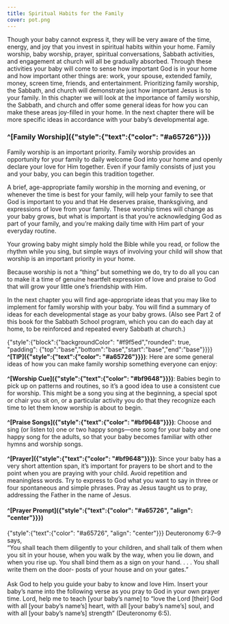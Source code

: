```yaml
---
title: Spiritual Habits for the Family
cover: pot.png
---
```


Though your baby cannot express it, they will be very aware of the time, energy, and joy that you invest in spiritual habits within your home. Family worship, baby worship, prayer, spiritual conversations, Sabbath activities, and engagement at church will all be gradually absorbed. Through these activities your baby will come to sense how important God is in your home and how important other things are: work, your spouse, extended family, money, screen time, friends, and entertainment. Prioritizing family worship, the Sabbath, and church will demonstrate just how important Jesus is to your family. In this chapter we will look at the importance of family worship, the Sabbath, and church and offer some general ideas for how you can make these areas joy-filled in your home. In the next chapter there will be more specific ideas in accordance with your baby’s developmental age.

### ^[Family Worship]({"style":{"text":{"color": "#a65726"}}})

Family worship is an important priority. Family worship provides an opportunity for your family to daily welcome God into your home and openly declare your love for Him together. Even if your family consists of just you and your baby, you can begin this tradition together.

A brief, age-appropriate family worship in the morning and evening, or whenever the time is best for your family, will help your family to see that God is important to you and that He deserves praise, thanksgiving, and expressions of love from your family. These worship times will change as your baby grows, but what is important is that you’re acknowledging God as part of your family, and you’re making daily time with Him part of your everyday routine.

Your growing baby might simply hold the Bible while you read, or follow the rhythm while you sing, but simple ways of involving your child will show that worship is an important priority in your home.

Because worship is not a “thing” but something we do, try to do all you can to make it a time of genuine heartfelt expression of love and praise to God that will grow your little one’s friendship with Him.

In the next chapter you will find age-appropriate ideas that you may like to implement for family worship with your baby. You will find a summary of ideas for each developmental stage as your baby grows. (Also see Part 2 of this book for the Sabbath School program, which you can do each day at home, to be reinforced and repeated every Sabbath at church.)

{"style":{"block":{"backgroundColor": "#f9f5ed","rounded": true, "padding": {"top":"base","bottom":"base","start":"base","end":"base"}}}}
**^[TIP]({"style":{"text":{"color": "#a65726"}}})**: Here are some general ideas of how you can make family worship something everyone can enjoy:\
\
**^[Worship Cue]({"style":{"text":{"color": "#bf9648"}}})**: Babies begin to pick up on patterns and routines, so it’s a good idea to use a consistent cue for worship. This might be a song you sing at the beginning, a special spot or chair you sit on, or a particular activity you do that they recognize each time to let them know worship is about to begin.\
\
**^[Praise Songs]({"style":{"text":{"color": "#bf9648"}}})**: Choose and sing (or listen to) one or two happy songs—one song for your baby and one happy song for the adults, so that your baby becomes familiar with other hymns and worship songs.\
\
**^[Prayer]({"style":{"text":{"color": "#bf9648"}}})**: Since your baby has a very short attention span, it’s important for prayers to be short and to the point when you are praying with your child. Avoid repetition and meaningless words. Try to express to God what you want to say in three or four spontaneous and simple phrases. Pray as Jesus taught us to pray, addressing the Father in the name of Jesus.

#### ^[Prayer Prompt]({"style":{"text":{"color": "#a65726", "align": "center"}}})

{"style":{"text":{"color": "#a65726", "align": "center"}}}
Deuteronomy 6:7–9 says,\
“You shall teach them diligently to your children, and shall talk of them when you sit in your house, when you walk by the way, when you lie down, and when you rise up. You shall bind them as a sign on your hand. . . . You shall write them on the door- posts of your house and on your gates.”\
\
Ask God to help you guide your baby to know and love Him. Insert your baby’s name into the following verse as you pray to God in your own prayer time. Lord, help me to teach [your baby’s name] to “love the Lord [their] God with all [your baby’s name’s] heart, with all [your baby’s name’s] soul, and with all [your baby’s name’s] strength” (Deuteronomy 6:5).